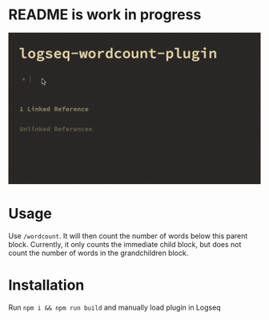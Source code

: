 # README is work in progress

![](screenshots/wordcount.gif)

# Usage

Use `/wordcount`. It will then count the number of words below this parent block. Currently, it only counts the immediate child block, but does not count the number of words in the grandchildren block.

# Installation

Run `npm i && npm run build` and manually load plugin in Logseq
